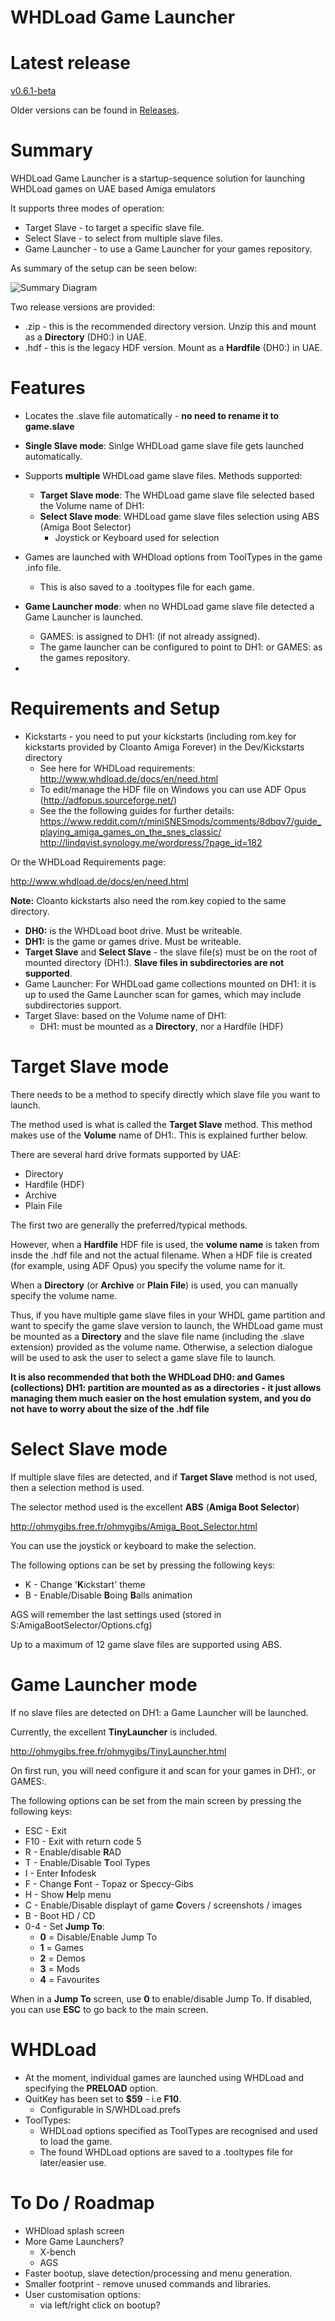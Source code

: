 # WHDLoad Game Launcher

# Latest release

[v0.6.1-beta](https://github.com/solarmon/WHDLoad-Game-Launcher/releases/tag/v0.6.1-beta)

Older versions can be found in [Releases](https://github.com/solarmon/WHDLoad-Game-Launcher/releases).

# Summary

WHDLoad Game Launcher is a startup-sequence solution for launching WHDLoad games on UAE based Amiga emulators

It supports three modes of operation:

* Target Slave - to target a specific slave file.
* Select Slave - to select from multiple slave files.
* Game Launcher - to use a Game Launcher for your games repository.

As summary of the setup can be seen below:

![Summary Diagram](https://github.com/solarmon/WHDLoad-Game-Launcher/blob/master/WHDLoad-Game-Launcher.PNG)
      
Two release versions are provided:

* .zip - this is the recommended directory version. Unzip this and mount as a **Directory** (DH0:) in UAE.
* .hdf - this is the legacy HDF version. Mount as a **Hardfile** (DH0:) in UAE.

# Features

* Locates the .slave file automatically - **no need to rename it to game.slave**

* **Single Slave mode**: Sinlge WHDLoad game slave file gets launched automatically.

* Supports **multiple** WHDLoad game slave files. Methods supported:
   * **Target Slave mode**: The WHDLoad game slave file selected based the Volume name of DH1:
   * **Select Slave mode**: WHDLoad game slave files selection using ABS (Amiga Boot Selector)
      * Joystick or Keyboard used for selection
* Games are launched with WHDload options from ToolTypes in the game .info file.
  - This is also saved to a .tooltypes file for each game.
  
* **Game Launcher mode**: when no WHDLoad game slave file detected a Game Launcher is launched.
     - GAMES: is assigned to DH1: (if not already assigned).
     - The game launcher can be configured to point to DH1: or GAMES: as the games repository.
* 

# Requirements and Setup

* Kickstarts - you need to put your kickstarts (including rom.key for kickstarts provided by Cloanto Amiga Forever) in the Dev/Kickstarts directory
  - See here for WHDLoad requirements: http://www.whdload.de/docs/en/need.html
  - To edit/manage the HDF file on Windows you can use ADF Opus (http://adfopus.sourceforge.net/)
  - See the the following guides for further details:
https://www.reddit.com/r/miniSNESmods/comments/8dbqv7/guide_playing_amiga_games_on_the_snes_classic/ http://lindqvist.synology.me/wordpress/?page_id=182

Or the WHDLoad Requirements page:

http://www.whdload.de/docs/en/need.html

**Note:** Cloanto kickstarts also need the rom.key copied to the same directory.

* **DH0:** is the WHDLoad boot drive. Must be writeable.
* **DH1:** is the game or games drive. Must be writeable.
* **Target Slave** and **Select Slave** - the slave file(s) must be on the root of mounted directory (DH1:). **Slave files in subdirectories are not supported**.
* Game Launcher: For WHDLoad game collections mounted on DH1: it is up to used the Game Launcher scan for games, which may include subdirectories support.
* Target Slave: based on the Volume name of DH1:
   - DH1: must be mounted as a **Directory**, nor a Hardfile (HDF)

# Target Slave mode

There needs to be a method to specify directly which slave file you want to launch.

The method used is what is called the **Target Slave** method. This method makes use of the **Volume** name of DH1:. This is explained further below.

There are several hard drive formats supported by UAE:

* Directory
* Hardfile (HDF)
* Archive
* Plain File

The first two are generally the preferred/typical methods.

However, when a **Hardfile** HDF file is used, the **volume name** is taken from insde the .hdf file and not the actual filename. When a HDF file is created (for example, using ADF Opus) you specify the volume name for it.

When a **Directory** (or **Archive** or **Plain File**) is used, you can manually specify the volume name.

Thus, if you have multiple game slave files in your WHDL game partition and want to specify the game slave version to launch, the WHDLoad game must be mounted as a **Directory** and the slave file name (including the .slave extension) provided as the volume name. Otherwise, a selection dialogue will be used to ask the user to select a game slave file to launch.

**It is also recommended that both the WHDLoad DH0: and Games (collections) DH1: partition are mounted as as a directories - it just allows managing them much easier on the host emulation system, and you do not have to worry about the size of the .hdf file**

# Select Slave mode

If multiple slave files are detected, and if **Target Slave** method is not used, then a selection method is used.

The selector method used is the excellent **ABS** (**Amiga Boot Selector**)

http://ohmygibs.free.fr/ohmygibs/Amiga_Boot_Selector.html

You can use the joystick or keyboard to make the selection.

The following options can be set by pressing the following keys:

* K - Change '**K**ickstart' theme
* B - Enable/Disable **B**oing **B**alls animation

AGS will remember the last settings used (stored in S:AmigaBootSelector/Options.cfg)

Up to a maximum of 12 game slave files are supported using ABS.

# Game Launcher mode

If no slave files are detected on DH1: a Game Launcher will be launched.

Currently, the excellent **TinyLauncher** is included.

http://ohmygibs.free.fr/ohmygibs/TinyLauncher.html

On first run, you will need configure it and scan for your games in DH1:, or GAMES:.

The following options can be set from the main screen by pressing the following keys:

* ESC - Exit
* F10 - Exit with return code 5
* R - Enable/disable **R**AD
* T - Enable/Disable **T**ool Types
* I - Enter **I**nfodesk
* F - Change **F**ont - Topaz or Speccy-Gibs
* H - Show **H**elp menu
* C - Enable/Disable displayt of game **C**overs / screenshots / images
* B - Boot HD / CD
* 0-4 - Set **Jump To**:
  - **0** = Disable/Enable Jump To
  - **1** = Games
  - **2** = Demos
  - **3** = Mods
  - **4** = Favourites

When in a **Jump To** screen, use **0** to enable/disable Jump To. If disabled, you can use **ESC** to go back to the main screen.

# WHDLoad

* At the moment, individual games are launched using WHDLoad and specifying the **PRELOAD** option.
* QuitKey has been set to **$59** - i.e **F10**.
  - Configurable in S/WHDLoad.prefs
* ToolTypes:
   - WHDLoad options specified as ToolTypes are recognised and used to load the game.
   - The found WHDLoad options are saved to a .tooltypes file for later/easier use. 
   
# To Do / Roadmap

* WHDload splash screen
* More Game Launchers?
  - X-bench
  - AGS
* Faster bootup, slave detection/processing and menu generation.
* Smaller footprint - remove unused commands and libraries.
* User customisation options:
  - via left/right click on bootup?
